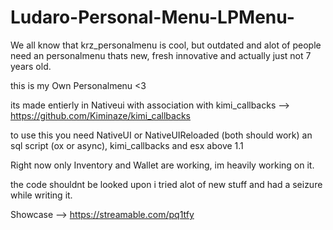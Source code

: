 # Ludaro-Personal-Menu-LPMenu-
We all know that krz_personalmenu is cool, but outdated and alot of people need an personalmenu thats new, fresh innovative and actually just not 7 years old.


this is my Own Personalmenu <3

its made entierly in Nativeui with association with kimi_callbacks --> https://github.com/Kiminaze/kimi_callbacks

to use this you need NativeUI or NativeUIReloaded (both should work) an sql script (ox or async), kimi_callbacks and esx above 1.1 

Right now only Inventory and Wallet are working, im heavily working on it.

the code shouldnt be looked upon i tried alot of new stuff and had a seizure while writing it.

Showcase --> https://streamable.com/pq1tfy
